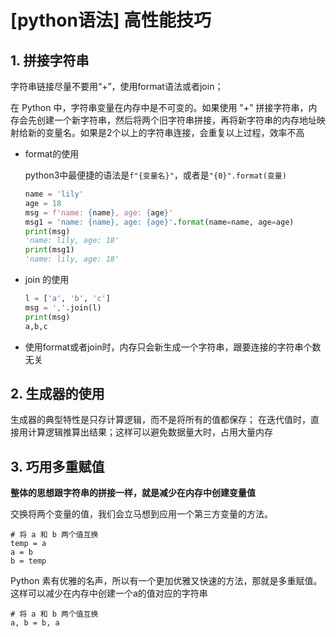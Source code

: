# [python语法] 高性能技巧

## 1. 拼接字符串

字符串链接尽量不要用“+”，使用format语法或者join；

在 Python 中，字符串变量在内存中是不可变的。如果使用 "+" 拼接字符串，内存会先创建一个新字符串，然后将两个旧字符串拼接，再将新字符串的内存地址映射给新的变量名。如果是2个以上的字符串连接，会重复以上过程，效率不高

- format的使用

  python3中最便捷的语法是`f"{变量名}"`，或者是`"{0}".format(变量)`

  ```python
  name = 'lily'
  age = 18
  msg = f'name: {name}, age: {age}'
  msg1 = 'name: {name}, age: {age}'.format(name=name, age=age)
  print(msg)
  'name: lily, age: 18'
  print(msg1)
  'name: lily, age: 18'
  
  ```

- join 的使用

  ```python
  l = ['a', 'b', 'c']
  msg = ','.join(l)
  print(msg)
  a,b,c
  ```

- 使用format或者join时，内存只会新生成一个字符串，跟要连接的字符串个数无关

## 2. 生成器的使用

生成器的典型特性是只存计算逻辑，而不是将所有的值都保存； 在迭代值时，直接用计算逻辑推算出结果；这样可以避免数据量大时，占用大量内存



## 3. 巧用多重赋值

**整体的思想跟字符串的拼接一样，就是减少在内存中创建变量值**

交换将两个变量的值，我们会立马想到应用一个第三方变量的方法。

```text
# 将 a 和 b 两个值互换
temp = a
a = b
b = temp
```

Python 素有优雅的名声，所以有一个更加优雅又快速的方法，那就是多重赋值。这样可以减少在内存中创建一个a的值对应的字符串

```text
# 将 a 和 b 两个值互换
a, b = b, a
```

## 
